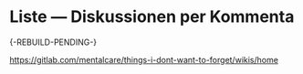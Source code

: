 # Liste — Diskussionen per Kommenta

{-REBUILD-PENDING-}

https://gitlab.com/mentalcare/things-i-dont-want-to-forget/wikis/home